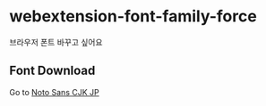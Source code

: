 # webextension-font-family-force
브라우저 폰트 바꾸고 싶어요


## Font Download
Go to [Noto Sans CJK JP](https://github.com/googlefonts/noto-cjk/raw/main/Sans/Variable/OTC/NotoSansCJK-VF.ttf.ttc)
